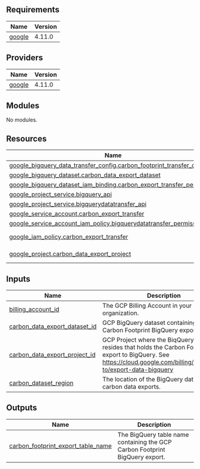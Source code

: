 <!-- BEGIN_TF_DOCS -->
## Requirements

| Name | Version |
|------|---------|
| <a name="requirement_google"></a> [google](#requirement\_google) | 4.11.0 |

## Providers

| Name | Version |
|------|---------|
| <a name="provider_google"></a> [google](#provider\_google) | 4.11.0 |

## Modules

No modules.

## Resources

| Name | Type |
|------|------|
| [google_bigquery_data_transfer_config.carbon_footprint_transfer_config](https://registry.terraform.io/providers/hashicorp/google/4.11.0/docs/resources/bigquery_data_transfer_config) | resource |
| [google_bigquery_dataset.carbon_data_export_dataset](https://registry.terraform.io/providers/hashicorp/google/4.11.0/docs/resources/bigquery_dataset) | resource |
| [google_bigquery_dataset_iam_binding.carbon_export_transfer_permission](https://registry.terraform.io/providers/hashicorp/google/4.11.0/docs/resources/bigquery_dataset_iam_binding) | resource |
| [google_project_service.bigquery_api](https://registry.terraform.io/providers/hashicorp/google/4.11.0/docs/resources/project_service) | resource |
| [google_project_service.bigquerydatatransfer_api](https://registry.terraform.io/providers/hashicorp/google/4.11.0/docs/resources/project_service) | resource |
| [google_service_account.carbon_export_transfer](https://registry.terraform.io/providers/hashicorp/google/4.11.0/docs/resources/service_account) | resource |
| [google_service_account_iam_policy.bigquerydatatransfer_permissions](https://registry.terraform.io/providers/hashicorp/google/4.11.0/docs/resources/service_account_iam_policy) | resource |
| [google_iam_policy.carbon_export_transfer](https://registry.terraform.io/providers/hashicorp/google/4.11.0/docs/data-sources/iam_policy) | data source |
| [google_project.carbon_data_export_project](https://registry.terraform.io/providers/hashicorp/google/4.11.0/docs/data-sources/project) | data source |

## Inputs

| Name | Description | Type | Default | Required |
|------|-------------|------|---------|:--------:|
| <a name="input_billing_account_id"></a> [billing\_account\_id](#input\_billing\_account\_id) | The GCP Billing Account in your organization. | `string` | n/a | yes |
| <a name="input_carbon_data_export_dataset_id"></a> [carbon\_data\_export\_dataset\_id](#input\_carbon\_data\_export\_dataset\_id) | GCP BigQuery dataset containing the Carbon Footprint BigQuery export | `string` | n/a | yes |
| <a name="input_carbon_data_export_project_id"></a> [carbon\_data\_export\_project\_id](#input\_carbon\_data\_export\_project\_id) | GCP Project where the BiqQuery table resides that holds the Carbon Footprint export to BigQuery. See https://cloud.google.com/billing/docs/how-to/export-data-bigquery | `string` | n/a | yes |
| <a name="input_carbon_dataset_region"></a> [carbon\_dataset\_region](#input\_carbon\_dataset\_region) | The location of the BigQuery dataset for carbon data exports. | `string` | n/a | yes |

## Outputs

| Name | Description |
|------|-------------|
| <a name="output_carbon_footprint_export_table_name"></a> [carbon\_footprint\_export\_table\_name](#output\_carbon\_footprint\_export\_table\_name) | The BigQuery table name containing the GCP Carbon Footprint BigQuery export. |
<!-- END_TF_DOCS -->